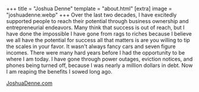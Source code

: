 +++
title = "Joshua Denne"
template = "about.html"
[extra]
  image = "joshuadenne.webp"
+++
Over the last two decades, I have excitedly supported people to reach their potential through business ownership and entrepreneurial endeavors. Many think that success is out of reach, but I have done the impossible I have gone from rags to riches because I believe we all have the potential for success all that matters is are you willing to tip the scales in your favor. It wasn't always fancy cars and seven figure incomes. There were many hard years before I had the opportunity to be where I am today. I have gone through power outages, eviction notices, and phones being turned off, because I was nearly a million dollars in debt. Now I am reaping the benefits I sowed long ago.

[JoshuaDenne.com](https://joshuadenne.com)
